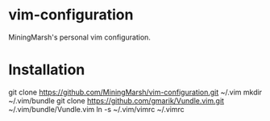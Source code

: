 vim-configuration
=================

MiningMarsh's personal vim configuration.

Installation
============

git clone https://github.com/MiningMarsh/vim-configuration.git ~/.vim
mkdir ~/.vim/bundle
git clone https://github.com/gmarik/Vundle.vim.git ~/.vim/bundle/Vundle.vim
ln -s ~/.vim/vimrc ~/.vimrc
